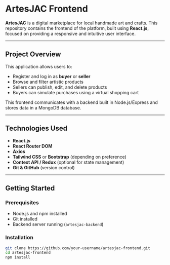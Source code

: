 # ArtesJAC Frontend

**ArtesJAC** is a digital marketplace for local handmade art and crafts. This repository contains the frontend of the platform, built using **React.js**, focused on providing a responsive and intuitive user interface.

---

## Project Overview

This application allows users to:

- Register and log in as **buyer** or **seller**
- Browse and filter artistic products
- Sellers can publish, edit, and delete products
- Buyers can simulate purchases using a virtual shopping cart

This frontend communicates with a backend built in Node.js/Express and stores data in a MongoDB database.

---

## Technologies Used

- **React.js**
- **React Router DOM**
- **Axios**
- **Tailwind CSS** or **Bootstrap** (depending on preference)
- **Context API / Redux** (optional for state management)
- **Git & GitHub** (version control)

---

## Getting Started

### Prerequisites

- Node.js and npm installed
- Git installed
- Backend server running (`artesjac-backend`)

### Installation

```bash
git clone https://github.com/your-username/artesjac-frontend.git
cd artesjac-frontend
npm install
